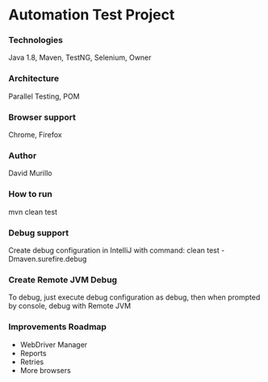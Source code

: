 
# Automation Test Project
### Technologies
Java 1.8, Maven, TestNG, Selenium, Owner
### Architecture
Parallel Testing, POM
### Browser support
Chrome, Firefox
### Author
David Murillo
### How to run
mvn clean test
### Debug support
Create debug configuration in IntelliJ with command: clean test -Dmaven.surefire.debug
### Create Remote JVM Debug
To debug, just execute debug configuration as debug, then when prompted by console, debug with Remote JVM

### Improvements Roadmap
* WebDriver Manager
* Reports
* Retries
* More browsers